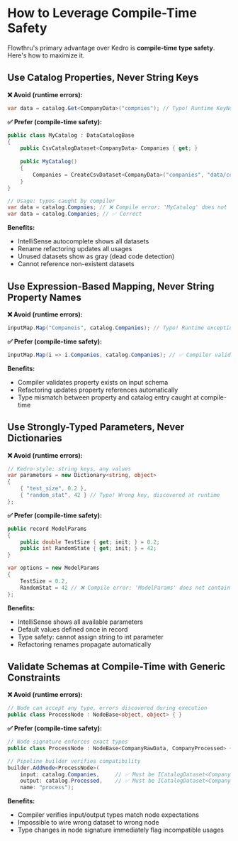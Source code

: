 # How to Leverage Compile-Time Safety

Flowthru's primary advantage over Kedro is **compile-time type safety**. Here's how to maximize it.

## Use Catalog Properties, Never String Keys

**❌ Avoid (runtime errors):**
```csharp
var data = catalog.Get<CompanyData>("compnies"); // Typo! Runtime KeyNotFoundException
```

**✅ Prefer (compile-time safety):**
```csharp
public class MyCatalog : DataCatalogBase
{
    public CsvCatalogDataset<CompanyData> Companies { get; }
    
    public MyCatalog()
    {
        Companies = CreateCsvDataset<CompanyData>("companies", "data/companies.csv");
    }
}

// Usage: typos caught by compiler
var data = catalog.Compnies; // ❌ Compile error: 'MyCatalog' does not contain 'Compnies'
var data = catalog.Companies; // ✅ Correct
```

**Benefits:**
- IntelliSense autocomplete shows all datasets
- Rename refactoring updates all usages
- Unused datasets show as gray (dead code detection)
- Cannot reference non-existent datasets

## Use Expression-Based Mapping, Never String Property Names

**❌ Avoid (runtime errors):**
```csharp
inputMap.Map("Companeis", catalog.Companies); // Typo! Runtime exception
```

**✅ Prefer (compile-time safety):**
```csharp
inputMap.Map(i => i.Companies, catalog.Companies); // ✅ Compiler validates 'Companies' exists
```

**Benefits:**
- Compiler validates property exists on input schema
- Refactoring updates property references automatically
- Type mismatch between property and catalog entry caught at compile-time

## Use Strongly-Typed Parameters, Never Dictionaries

**❌ Avoid (runtime errors):**
```csharp
// Kedro-style: string keys, any values
var parameters = new Dictionary<string, object>
{
    { "test_size", 0.2 },
    { "random_stat", 42 } // Typo! Wrong key, discovered at runtime
};
```

**✅ Prefer (compile-time safety):**
```csharp
public record ModelParams
{
    public double TestSize { get; init; } = 0.2;
    public int RandomState { get; init; } = 42;
}

var options = new ModelParams
{
    TestSize = 0.2,
    RandomStat = 42 // ❌ Compile error: 'ModelParams' does not contain 'RandomStat'
};
```

**Benefits:**
- IntelliSense shows all available parameters
- Default values defined once in record
- Type safety: cannot assign string to int parameter
- Refactoring renames propagate automatically

## Validate Schemas at Compile-Time with Generic Constraints

**❌ Avoid (runtime errors):**
```csharp
// Node can accept any type, errors discovered during execution
public class ProcessNode : NodeBase<object, object> { }
```

**✅ Prefer (compile-time safety):**
```csharp
// Node signature enforces exact types
public class ProcessNode : NodeBase<CompanyRawData, CompanyProcessed> { }

// Pipeline builder verifies compatibility
builder.AddNode<ProcessNode>(
    input: catalog.Companies,     // ✅ Must be ICatalogDataset<CompanyRawData>
    output: catalog.Processed,    // ✅ Must be ICatalogDataset<CompanyProcessed>
    name: "process");
```

**Benefits:**
- Compiler verifies input/output types match node expectations
- Impossible to wire wrong dataset to wrong node
- Type changes in node signature immediately flag incompatible usages
